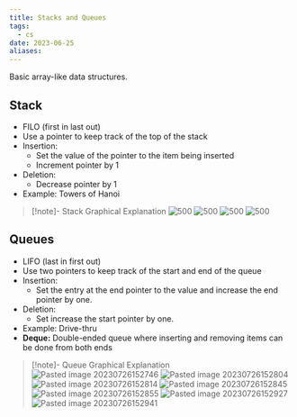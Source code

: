 ```yaml
---
title: Stacks and Queues
tags:
  - cs
date: 2023-06-25
aliases:
---
```


Basic array-like data structures.

## Stack
- FILO (first in last out)
- Use a pointer to keep track of the top of the stack
- Insertion:
	- Set the value of the pointer to the item being inserted
	- Increment pointer by 1
- Deletion:
	- Decrease pointer by 1
- Example: Towers of Hanoi

>[!note]- Stack Graphical Explanation
>![500](Pasted%20image%2020230726151912.png)
>![500](Pasted%20image%2020230726152014.png)
>![500](Pasted%20image%2020230726152027.png)
>![500](Pasted%20image%2020230726152042.png)


## Queues
- LIFO (last in first out)
- Use two pointers to keep track of the start and end of the queue
- Insertion:
	- Set the entry at the end pointer to the value and increase the end pointer by one.
- Deletion:
	- Set increase the start pointer by one.
- Example: Drive-thru
- **Deque:** Double-ended queue where inserting and removing items can be done from both ends

>[!note]- Queue Graphical Explanation
>![Pasted image 20230726152746](Pasted%20image%2020230726152746.png)
>![Pasted image 20230726152804](Pasted%20image%2020230726152804.png)
>![Pasted image 20230726152814](Pasted%20image%2020230726152814.png)
>![Pasted image 20230726152845](Pasted%20image%2020230726152845.png)
>![Pasted image 20230726152855](Pasted%20image%2020230726152855.png)
>![Pasted image 20230726152927](Pasted%20image%2020230726152927.png)
>![Pasted image 20230726152941](Pasted%20image%2020230726152941.png)
